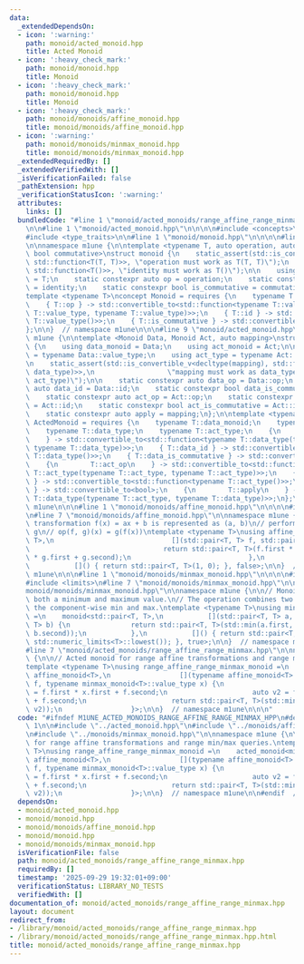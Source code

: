 ```yaml
---
data:
  _extendedDependsOn:
  - icon: ':warning:'
    path: monoid/acted_monoid.hpp
    title: Acted Monoid
  - icon: ':heavy_check_mark:'
    path: monoid/monoid.hpp
    title: Monoid
  - icon: ':heavy_check_mark:'
    path: monoid/monoid.hpp
    title: Monoid
  - icon: ':heavy_check_mark:'
    path: monoid/monoids/affine_monoid.hpp
    title: monoid/monoids/affine_monoid.hpp
  - icon: ':warning:'
    path: monoid/monoids/minmax_monoid.hpp
    title: monoid/monoids/minmax_monoid.hpp
  _extendedRequiredBy: []
  _extendedVerifiedWith: []
  _isVerificationFailed: false
  _pathExtension: hpp
  _verificationStatusIcon: ':warning:'
  attributes:
    links: []
  bundledCode: "#line 1 \"monoid/acted_monoids/range_affine_range_minmax.hpp\"\n\n\
    \n\n#line 1 \"monoid/acted_monoid.hpp\"\n\n\n\n#include <concepts>\n#include <functional>\n\
    #include <type_traits>\n\n#line 1 \"monoid/monoid.hpp\"\n\n\n\n#line 7 \"monoid/monoid.hpp\"\
    \n\nnamespace m1une {\n\ntemplate <typename T, auto operation, auto identity,\
    \ bool commutative>\nstruct monoid {\n    static_assert(std::is_convertible_v<decltype(operation),\
    \ std::function<T(T, T)>>, \"operation must work as T(T, T)\");\n    static_assert(std::is_convertible_v<decltype(identity),\
    \ std::function<T()>>, \"identity must work as T()\");\n\n    using value_type\
    \ = T;\n    static constexpr auto op = operation;\n    static constexpr auto id\
    \ = identity;\n    static constexpr bool is_commutative = commutative;\n};\n\n\
    template <typename T>\nconcept Monoid = requires {\n    typename T::value_type;\n\
    \    { T::op } -> std::convertible_to<std::function<typename T::value_type(typename\
    \ T::value_type, typename T::value_type)>>;\n    { T::id } -> std::convertible_to<std::function<typename\
    \ T::value_type()>>;\n    { T::is_commutative } -> std::convertible_to<bool>;\n\
    };\n\n}  // namespace m1une\n\n\n#line 9 \"monoid/acted_monoid.hpp\"\n\nnamespace\
    \ m1une {\n\ntemplate <Monoid Data, Monoid Act, auto mapping>\nstruct acted_monoid\
    \ {\n    using data_monoid = Data;\n    using act_monoid = Act;\n\n    using data_type\
    \ = typename Data::value_type;\n    using act_type = typename Act::value_type;\n\
    \n    static_assert(std::is_convertible_v<decltype(mapping), std::function<data_type(act_type,\
    \ data_type)>>,\n                  \"mapping must work as data_type(data_type,\
    \ act_type)\");\n\n    static constexpr auto data_op = Data::op;\n    static constexpr\
    \ auto data_id = Data::id;\n    static constexpr bool data_is_commutative = Data::is_commutative;\n\
    \    static constexpr auto act_op = Act::op;\n    static constexpr auto act_id\
    \ = Act::id;\n    static constexpr bool act_is_commutative = Act::is_commutative;\n\
    \    static constexpr auto apply = mapping;\n};\n\ntemplate <typename T>\nconcept\
    \ ActedMonoid = requires {\n    typename T::data_monoid;\n    typename T::act_monoid;\n\
    \    typename T::data_type;\n    typename T::act_type;\n    {\n        T::data_op\n\
    \    } -> std::convertible_to<std::function<typename T::data_type(typename T::data_type,\
    \ typename T::data_type)>>;\n    { T::data_id } -> std::convertible_to<std::function<typename\
    \ T::data_type()>>;\n    { T::data_is_commutative } -> std::convertible_to<bool>;\n\
    \    {\n        T::act_op\n    } -> std::convertible_to<std::function<typename\
    \ T::act_type(typename T::act_type, typename T::act_type)>>;\n    { T::act_id\
    \ } -> std::convertible_to<std::function<typename T::act_type()>>;\n    { T::act_is_commutative\
    \ } -> std::convertible_to<bool>;\n    {\n        T::apply\n    } -> std::convertible_to<std::function<typename\
    \ T::data_type(typename T::act_type, typename T::data_type)>>;\n};\n\n}  // namespace\
    \ m1une\n\n\n#line 1 \"monoid/monoids/affine_monoid.hpp\"\n\n\n\n#include <utility>\n\
    \n#line 7 \"monoid/monoids/affine_monoid.hpp\"\n\nnamespace m1une {\n\n// Affine\
    \ transformation f(x) = ax + b is represented as (a, b)\n// perform f first, then\
    \ g\n// op(f, g)(x) = g(f(x))\ntemplate <typename T>\nusing affine_monoid = monoid<std::pair<T,\
    \ T>,\n                             [](std::pair<T, T> f, std::pair<T, T> g) {\n\
    \                                 return std::pair<T, T>(f.first * g.first, f.second\
    \ * g.first + g.second);\n                             },\n                  \
    \           []() { return std::pair<T, T>(1, 0); }, false>;\n\n}  // namespace\
    \ m1une\n\n\n#line 1 \"monoid/monoids/minmax_monoid.hpp\"\n\n\n\n#include <algorithm>\n\
    #include <limits>\n#line 7 \"monoid/monoids/minmax_monoid.hpp\"\n\n#line 9 \"\
    monoid/monoids/minmax_monoid.hpp\"\n\nnamespace m1une {\n\n// Monoid for storing\
    \ both a minimum and maximum value.\n// The operation combines two pairs by taking\
    \ the component-wise min and max.\ntemplate <typename T>\nusing minmax_monoid\
    \ =\n    monoid<std::pair<T, T>,\n           [](std::pair<T, T> a, std::pair<T,\
    \ T> b) {\n               return std::pair<T, T>(std::min(a.first, b.first), std::max(a.second,\
    \ b.second));\n           },\n           []() { return std::pair<T, T>(std::numeric_limits<T>::max(),\
    \ std::numeric_limits<T>::lowest()); }, true>;\n\n}  // namespace m1une\n\n\n\
    #line 7 \"monoid/acted_monoids/range_affine_range_minmax.hpp\"\n\nnamespace m1une\
    \ {\n\n// Acted monoid for range affine transformations and range min/max queries.\n\
    template <typename T>\nusing range_affine_range_minmax_monoid =\n    acted_monoid<minmax_monoid<T>,\
    \ affine_monoid<T>,\n                 [](typename affine_monoid<T>::value_type\
    \ f, typename minmax_monoid<T>::value_type x) {\n                     auto v1\
    \ = f.first * x.first + f.second;\n                     auto v2 = f.first * x.second\
    \ + f.second;\n                     return std::pair<T, T>(std::min(v1, v2), std::max(v1,\
    \ v2));\n                 }>;\n\n}  // namespace m1une\n\n\n"
  code: "#ifndef M1UNE_ACTED_MONOIDS_RANGE_AFFINE_RANGE_MINMAX_HPP\n#define M1UNE_ACTED_MONOIDS_RANGE_AFFINE_RANGE_MINMAX_HPP\
    \ 1\n\n#include \"../acted_monoid.hpp\"\n#include \"../monoids/affine_monoid.hpp\"\
    \n#include \"../monoids/minmax_monoid.hpp\"\n\nnamespace m1une {\n\n// Acted monoid\
    \ for range affine transformations and range min/max queries.\ntemplate <typename\
    \ T>\nusing range_affine_range_minmax_monoid =\n    acted_monoid<minmax_monoid<T>,\
    \ affine_monoid<T>,\n                 [](typename affine_monoid<T>::value_type\
    \ f, typename minmax_monoid<T>::value_type x) {\n                     auto v1\
    \ = f.first * x.first + f.second;\n                     auto v2 = f.first * x.second\
    \ + f.second;\n                     return std::pair<T, T>(std::min(v1, v2), std::max(v1,\
    \ v2));\n                 }>;\n\n}  // namespace m1une\n\n#endif  // M1UNE_ACTED_MONOIDS_RANGE_AFFINE_RANGE_MINMAX_HPP\n"
  dependsOn:
  - monoid/acted_monoid.hpp
  - monoid/monoid.hpp
  - monoid/monoids/affine_monoid.hpp
  - monoid/monoid.hpp
  - monoid/monoids/minmax_monoid.hpp
  isVerificationFile: false
  path: monoid/acted_monoids/range_affine_range_minmax.hpp
  requiredBy: []
  timestamp: '2025-09-29 19:32:01+09:00'
  verificationStatus: LIBRARY_NO_TESTS
  verifiedWith: []
documentation_of: monoid/acted_monoids/range_affine_range_minmax.hpp
layout: document
redirect_from:
- /library/monoid/acted_monoids/range_affine_range_minmax.hpp
- /library/monoid/acted_monoids/range_affine_range_minmax.hpp.html
title: monoid/acted_monoids/range_affine_range_minmax.hpp
---
```

